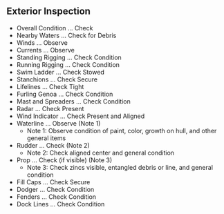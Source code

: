 ## Exterior Inspection

* Overall Condition ... Check
* Nearby Waters ... Check for Debris
* Winds ... Observe
* Currents ... Observe
* Standing Rigging ... Check Condition
* Running Rigging ... Check Condition
* Swim Ladder ... Check Stowed
* Stanchions ... Check Secure
* Lifelines ... Check Tight
* Furling Genoa ... Check Condition
* Mast and Spreaders ... Check Condition
* Radar ... Check Present
* Wind Indicator ... Check Present and Aligned
* Waterline ... Observe (Note 1)
    - Note 1: Observe condition of paint, color, growth on hull, and other general items
* Rudder ... Check (Note 2)
    - Note 2: Check aligned center and general condition
* Prop ... Check (if visible) (Note 3)
    - Note 3: Check zincs visible, entangled debris or line, and general condition
* Fill Caps ... Check Secure
* Dodger ... Check Condition
* Fenders ... Check Condition
* Dock Lines ... Check Condition
